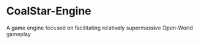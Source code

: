# CoalStar-Engine
A game engine focused on facilitating relatively supermassive Open-World gameplay
